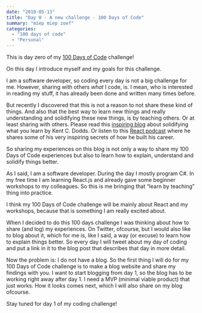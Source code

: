 ```yaml
---
date: "2019-05-13"
title: "Day 0 - A new challenge - 100 Days of Code"
summary: "miep miep zoef"
categories:
  - "100 days of code"
  - "Personal"
---
```


This is day zero of my [100 Days of Code] challenge!

On this day I introduce myself and my goals for this challenge.

I am a software developer, so coding every day is not a big challenge for me.
However, sharing with others _what_ I code, is.
I mean, who is interested in reading my stuff, it has already been done and written many times before.

But recently I discovered that this is not a reason to not share these kind of things. And also that
the best way to learn new things and really understanding and solidifying these new things,
is by teaching others. Or at least sharing with others. Please read this [inspiring blog] about
solidifying what you learn by Kent C. Dodds. Or listen to this [React podcast] where he shares some
of his very inspiring secrets of how he built his career.

So sharing my experiences on this blog is not only a way to share my 100 Days of Code experiences
but also to learn how to explain, understand and solidify things better.

As I said, I am a software developer. During the day I mostly program C#. In my free time I am
learning React.js and already gave some beginner workshops to my colleagues. So this is me bringing
that “learn by teaching” thing into practice.

I think my 100 Days of Code challenge will be mainly about React and my workshops, because that is
something I am really excited about.

When I decided to do this 100 days challenge I was thinking about how to share (and log) my experiences.
On Twitter, ofcourse, but I would also like to blog about it, which for me is, like I said, a way (or excuse)
to learn how to explain things better. So every day I will tweet about my day of coding and put a link in
it to the blog post that describes that day in more detail.

Now the problem is: I do not have a blog. So the first thing I will do for my 100 Days of Code challenge
is to make a blog website and share my findings with you. I want to start blogging from day 1, so the blog
has to be working right away after day 1. I need a MVP (minimal viable product) that just works. How it
looks comes next, which I will also share on my blog ofcourse.

Stay tuned for day 1 of my coding challenge!

[100 days of code]: https://www.100daysofcode.com/
[inspiring blog]: https://kentcdodds.com/blog/solidifying-what-you-learn
[react podcast]: https://reactpodcast.com/47
